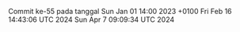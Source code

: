 Commit ke-55 pada tanggal Sun Jan 01 14:00 2023 +0100
Fri Feb 16 14:43:06 UTC 2024
Sun Apr  7 09:09:34 UTC 2024
